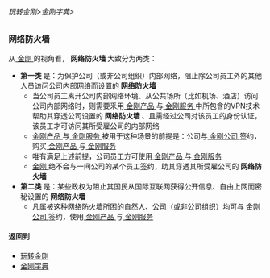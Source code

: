 ###### 玩转金刚>金刚字典>


### 网络防火墙
从[ 金刚 ](https://github.com/a2zitpro/web/blob/master/LadderFree/kkDictionary/Atozitpro.md)的视角看，<strong> 网络防火墙 </strong >大致分为两类：
- <strong>第一类 </strong>是：为保护公司（或非公司组织）内部网络，阻止除公司员工外的其他人员访问公司内部网络而设置的<strong> 网络防火墙 </strong>
  - 当公司员工离开公司内部网络环境、从公共场所（比如机场、酒店）访问公司内部网络时，则需要釆用[ 金刚产品 ](https://github.com/a2zitpro/web/blob/master/LadderFree/A.md)与[ 金刚服务 ]()中所包含的VPN技术帮助其穿透公司设置的<strong> 网络防火墙 </strong>、且需经过公司对该员工的身份认证，该员工才可访问其所受雇公司的内部网络
  - [ 金刚产品 ](https://github.com/a2zitpro/web/blob/master/LadderFree/A.md)与[ 金刚服务 ]()被用于这种场景的前提是：公司与[ 金刚公司 ]()签约，购买[ 金刚产品 ](https://github.com/a2zitpro/web/blob/master/LadderFree/A.md)与[ 金刚服务 ]()
  - 唯有满足上述前提，公司员工方可使用[ 金刚产品 ](https://github.com/a2zitpro/web/blob/master/LadderFree/A.md)与[ 金刚服务 ]()
  - [ 金刚 ](https://github.com/a2zitpro/web/blob/master/LadderFree/kkDictionary/Atozitpro.md)绝不会与一间公司的某个员工签约，助其穿透其所受雇公司的<strong> 网络防火墙 </strong> <br>
- <strong>第二类 </strong>是：某些政权为阻止其国民从国际互联网获得公开信息、自由上网而密秘设置的<strong> 网络防火墙 </strong>
  - 凡属被这种网络防火墙所困的自然人、公司（或非公司组织）均可与[ 金刚公司 ](https://github.com/a2zitpro/web/blob/master/LadderFree/kkDictionary/Atozitpro.md)签约，使用[ 金刚产品 ](https://github.com/a2zitpro/web/blob/master/LadderFree/A.md)与[ 金刚服务 ]()

#### 返回到
- [玩转金刚](https://github.com/a2zitpro/web/blob/master/LadderFree/A.md)
- [金刚字典](https://github.com/a2zitpro/web/blob/master/LadderFree/kkDictionary/KKDictionary.md)


